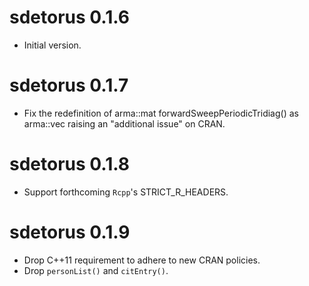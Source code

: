 # sdetorus 0.1.6

* Initial version.

# sdetorus 0.1.7

* Fix the redefinition of arma::mat forwardSweepPeriodicTridiag() as arma::vec raising an "additional issue" on CRAN.

# sdetorus 0.1.8

* Support forthcoming `Rcpp`'s STRICT_R_HEADERS.

# sdetorus 0.1.9

* Drop C++11 requirement to adhere to new CRAN policies.
* Drop `personList()` and `citEntry()`.
